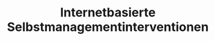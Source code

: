 --- 
abstract: '' 
authors: 
 - JP Klein
 -  C Knaevelsrud
 -  M Bohus
 -  admin
 -  G Gerlinger
 -  K Günther
 -  ...
doi: '' 
featured: false 
publication: '*Der Nervenarzt*, 194' 
publication_short: '' 
publishDate: '2018-01-01' 
title: 'Internetbasierte Selbstmanagementinterventionen' 
url_code: '' 
url_dataset: '' 
url_pdf: '' 
url_poster: '' 
url_project: '' 
url_slides: '' 
url_source: '' 
url_video: '' 
---